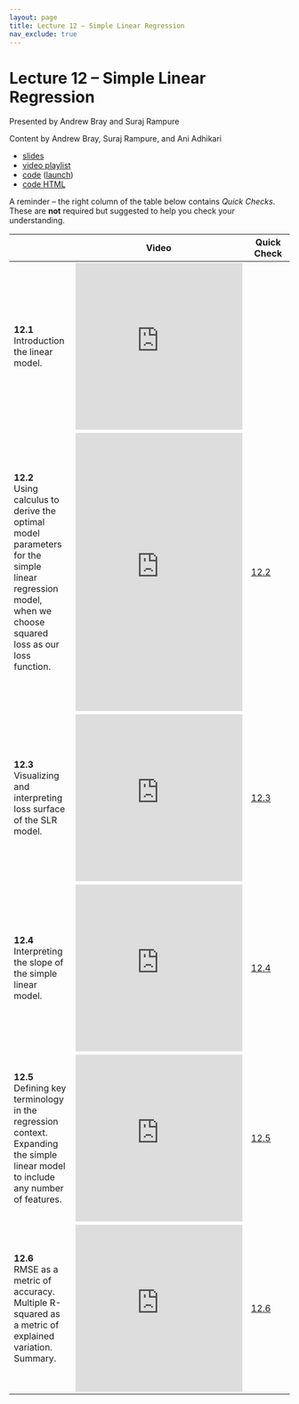 ```yaml
---
layout: page
title: Lecture 12 – Simple Linear Regression
nav_exclude: true
---
```


# Lecture 12 – Simple Linear Regression

Presented by Andrew Bray and Suraj Rampure

Content by Andrew Bray, Suraj Rampure, and Ani Adhikari

- [slides](https://docs.google.com/presentation/d/1rHflVaF3aTMD7h96Bv0cwTkbrCTo5xNVq_dfOL7dpCE/edit?usp=sharing)
- [video playlist](https://www.youtube.com/playlist?list=PLQCcNQgUcDfrDgGa4I0l1ciw39lmYpmGg)
- [code](https://github.com/DS-100/sp21/tree/main/lec/lec12) ([launch](https://data100.datahub.berkeley.edu/hub/user-redirect/git-sync?repo=https://github.com/DS-100/sp21&subPath=lec/lec12/&branch=main))
- [code HTML](../../resources/assets/lectures/lec12/lec12.html)

A reminder – the right column of the table below contains _Quick Checks_. These are **not** required but suggested to help you check your understanding.

<table>
<colgroup>
<col style="width: 25%" />
<col style="width: 25%" />
<col style="width: 25%" />
</colgroup>
<thead>
<tr class="header">
<th></th>
<th>Video</th>
<th>Quick Check</th>
</tr>
</thead>
<tbody>
<tr>
<td><strong>12.1</strong> <br>Introduction the linear model.</td>
<td><iframe width="300" height="300" height src="https://youtube.com/embed/xvJxGmuT7LY" frameborder="0" allow="accelerometer; autoplay; encrypted-media; gyroscope; picture-in-picture" allowfullscreen></iframe></td>
<td></td>
</tr>
<tr>
<td><strong>12.2</strong> <br>Using calculus to derive the optimal model parameters for the simple linear regression model, when we choose squared loss as our loss function.</td>
<td><iframe width="300" height="500" height src="https://youtube.com/embed/7hVK78Ir618" frameborder="0" allow="accelerometer; autoplay; encrypted-media; gyroscope; picture-in-picture" allowfullscreen></iframe></td>
<td><a href="https://docs.google.com/forms/d/e/1FAIpQLSeY0yhl9hQRZmxlMe42kvE5pbGJHwyjoTOp-BPJZNiRJTt-Cg/viewform" target="\_blank">12.2</a></td>
</tr>
<tr>
<td><strong>12.3</strong> <br>Visualizing and interpreting loss surface of the SLR model.</td>
<td><iframe width="300" height="300" height src="https://youtube.com/embed/K3e19T_Z9JU" frameborder="0" allow="accelerometer; autoplay; encrypted-media; gyroscope; picture-in-picture" allowfullscreen></iframe></td>
<td><a href="https://docs.google.com/forms/d/e/1FAIpQLSemBu1vJ5j_uoPzLqSGCDh-4GBGRf-M4mW-vXjweMMlAtGrpQ/viewform" target="\_blank">12.3</a></td>
</tr>
<tr>
<td><strong>12.4</strong> <br>Interpreting the slope of the simple linear model. </td>
<td><iframe width="300" height="300" height src="https://youtube.com/embed/dKI_lDXDzvI" frameborder="0" allow="accelerometer; autoplay; encrypted-media; gyroscope; picture-in-picture" allowfullscreen></iframe></td>
<td><a href="https://docs.google.com/forms/d/e/1FAIpQLSfNAMYYJxNWFJlpz3Wl7Xa2jEMalnBw6FLsjr2ukcjDZ1XM_g/viewform" target="\_blank">12.4</a></td>
</tr>
<tr>
<td><strong>12.5</strong> <br>Defining key terminology in the regression context. Expanding the simple linear model to include any number of features.</td>
<td><iframe width="300" height="300" height src="https://youtube.com/embed/LHbuY63Bh_0" frameborder="0" allow="accelerometer; autoplay; encrypted-media; gyroscope; picture-in-picture" allowfullscreen></iframe></td>
<td><a href="https://docs.google.com/forms/d/e/1FAIpQLSfb77dDmoZlrkdQH3ocSFw1xr-_YQdYg1hRZv2oUrxUcaf8Lw/viewform" target="\_blank">12.5</a></td>
</tr>
<tr>
<td><strong>12.6</strong> <br>RMSE as a metric of accuracy. Multiple R-squared as a metric of explained variation. Summary.</td>
<td><iframe width="300" height="300" height src="https://youtube.com/embed/1jLglngUYUM" frameborder="0" allow="accelerometer; autoplay; encrypted-media; gyroscope; picture-in-picture" allowfullscreen></iframe></td>
<td><a href="https://docs.google.com/forms/d/e/1FAIpQLScZ40zJtTzCPhjZf-V4op0lgujVp__HNlAIKKkHi95aYq_Ejg/viewform" target="\_blank">12.6</a></td>
</tr>
